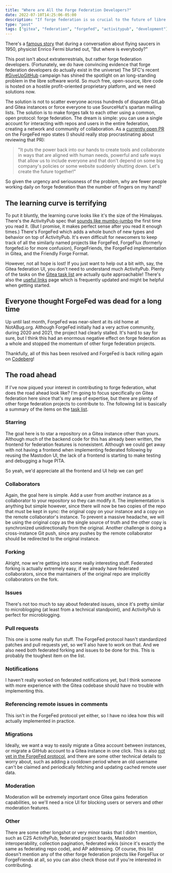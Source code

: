 ```yaml
---
title: "Where are All the Forge Federation Developers?"
date: 2022-07-10T14:25:06-05:00
description: "If forge federation is so crucial to the future of libre software, why are there so few forge federation developers?"
type: "post"
tags: ["gitea", "federation", "forgefed", "activitypub", "development"]
---
```



There's a [famous story](https://en.wikipedia.org/wiki/Fermi_paradox) that during a conversation about flying saucers in 1950, physicist Enrico Fermi blurted out, "But where is everybody?"

This post isn't about extraterrestrials, but rather forge federation developers. (Fortunately, we do have convincing evidence that forge federation developers do actually exist in the universe) The SFC's recent [#GiveUpGitHub](https://sfconservancy.org/GiveUpGitHub/) campaign has shined the spotlight on an long-standing problem in the libre software world. So much free, open-source, libre code is hosted on a hostile profit-oriented proprietary platform, and we need solutions now.

The solution is not to scatter everyone across hundreds of disparate GitLab and Gitea instances or force everyone to use SourceHut's spartan mailing lists. The solution is to make forges talk to each other using a common, open protocol: forge federation. The dream is simple: you can use a single account for interacting with repos and users in the entire federation, creating a network and community of collaboration. As a [currently open PR](https://codeberg.org/ForgeFed/ForgeFed/pulls/146) on the ForgeFed repo states (I should really stop procrastinating about reviewing that PR):

> "It puts the power back into our hands to create tools and collaborate in ways that are aligned with human needs, powerful and safe ways that allow us to include everyone and that don't depend on some big company's policies or some website suddenly shutting down. Let's create the future together!"

So given the urgency and seriousness of the problem, why are fewer people working daily on forge federation than the number of fingers on my hand?

## The learning curve is terrifying

To put it bluntly, the learning curve looks like it's the size of the Himalayas. There's the ActivityPub spec that [sounds like mumbo-jumbo](https://social.exozy.me/@ta180m/108601991859976777) the first time you read it. (But I promise, it makes perfect sense after you read it enough times.) There's ForgeFed which adds a whole bunch of new types and behavior on top of ActivityPub. It's even difficult for newcomers to keep track of all the similarly named projects like ForgeFed, ForgeFlux (formerly forgefed.io for more confusion), ForgeFriends, the ForgeFed implementation in Gitea, and the Friendly Forge Format.

However, not all hope is lost! If you just want to help out a bit with, say, the Gitea federation UI, you don't need to understand much ActivityPub. Plenty of the tasks on the [Gitea task list](https://gitea.com/xy/gitea/issues/3) are actually quite approachable! There's also the [useful links](https://gitea.com/xy/gitea/wiki/Useful-links) page which is frequently updated and might be helpful when getting started.

## Everyone thought ForgeFed was dead for a long time

Up until last month, ForgeFed was near-silent at its old home at NotABug.org. Although ForgeFed initially had a very active community, during 2020 and 2021, the project had clearly stalled. It's hard to say for sure, but I think this had an enormous negative effect on forge federation as a whole and stopped the momentum of other forge federation projects.

Thankfully, all of this has been resolved and ForgeFed is back rolling again on [Codeberg](https://codeberg.org/ForgeFed/ForgeFed)!

## The road ahead

If I've now piqued your interest in contributing to forge federation, what does the road ahead look like? I'm going to focus specifically on Gitea federation here since that's my area of expertise, but there are plenty of other forge federation projects to contribute to. The following list is basically a summary of the items on the [task list](https://gitea.com/xy/gitea/issues/3).

### Starring

The goal here is to star a repository on a Gitea instance other than yours. Although much of the backend code for this has already been written, the frontend for federation features is nonexistent. Although we could get away with not having a frontend when implementing federated following by reusing the Mastodon UI, the lack of a frontend is starting to make testing and debugging a huge PITA.

So yeah, we'd appreciate all the frontend and UI help we can get!

### Collaborators

Again, the goal here is simple. Add a user from another instance as a collaborator to your repository so they can modify it. The implementation is anything but simple however, since there will now be two copies of the repo that must be kept in sync: the original copy on your instance and a copy on the remote collaborator's instance. To prevent a massive headache, we will be using the original copy as the single source of truth and the other copy is synchronized unidirectionally from the original. Another challenge is doing a cross-instance Git push, since any pushes by the remote collaborator should be redirected to the original instance.

### Forking

Alright, now we're getting into some really interesting stuff. Federated forking is actually extremely easy, if we already have federated collaborators, since the maintainers of the original repo are implicitly collaborators on the fork.

### Issues

There's not too much to say about federated issues, since it's pretty similar to microblogging (at least from a technical standpoint), and ActivityPub is perfect for microblogging.

### Pull requests

This one is some really fun stuff. The ForgeFed protocol hasn't standardized patches and pull requests yet, so we'll also have to work on that. And we also need both federated forking and issues to be done for this. This is probably the toughest item on the list.

### Notifications

I haven't really worked on federated notifications yet, but I think someone with more experience with the Gitea codebase should have no trouble with implementing this.

### Referencing remote issues in comments

This isn't in the ForgeFed protocol yet either, so I have no idea how this will actually implemented in practice.

### Migrations

Ideally, we want a way to easily migrate a Gitea account between instances, or migrate a GitHub account to a Gitea instance in one click. This is also [not yet in the ForgeFed protocol](https://codeberg.org/ForgeFed/ForgeFed/issues/149), and there are some other technical details to worry about, such as adding a cooldown period where an old username can't be claimed and periodically fetching and updating cached remote user data.

### Moderation

Moderation will be extremely important once Gitea gains federation capabilities, so we'll need a nice UI for blocking users or servers and other moderation features.

### Other

There are some other longshot or very minor tasks that I didn't mention, such as C2S ActivityPub, federated project boards, Mastodon interoperability, collection pagination, federated wikis (since it's exactly the same as federating repo code), and AP addressing. Of course, this list doesn't mention any of the other forge federation projects like ForgeFlux or ForgeFriends at all, so you can also check those out if you're interested in contributing.
